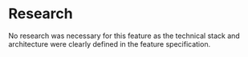 # Research

No research was necessary for this feature as the technical stack and architecture were clearly defined in the feature specification.
